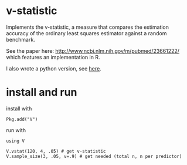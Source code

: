 # v-statistic

Implements the v-statistic, a measure that compares the estimation
accuracy of the ordinary least squares estimator against a random benchmark.

See the paper here: http://www.ncbi.nlm.nih.gov/m/pubmed/23661222/ which features
an implementation in R.

I also wrote a python version, see [here](https://github.com/dostodabsi/vstat.py).

# install and run

install with

```
Pkg.add("V")
```

run with

```
using V

V.vstat(120, 4, .05) # get v-statistic
V.sample_size(3, .05, v=.9) # get needed (total n, n per predictor)
```
